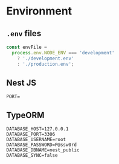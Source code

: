 # Environment

## `.env` files

```ts
const envFile =
  process.env.NODE_ENV === 'development'
    ? './development.env'
    : './production.env';
```

## Nest JS

```env
PORT=
```

## TypeORM

```env
DATABASE_HOST=127.0.0.1
DATABASE_PORT=3306
DATABASE_USERNAME=root
DATABASE_PASSWORD=P@ssw0rd
DATABASE_DBNAME=nest_public
DATABASE_SYNC=false
```
